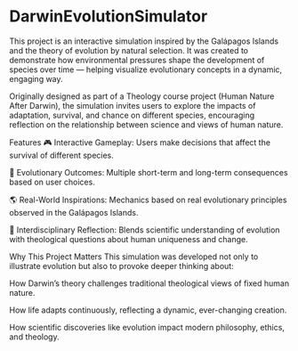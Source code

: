 # DarwinEvolutionSimulator

This project is an interactive simulation inspired by the Galápagos Islands and the theory of evolution by natural selection.
It was created to demonstrate how environmental pressures shape the development of species over time — helping visualize evolutionary concepts in a dynamic, engaging way.

Originally designed as part of a Theology course project (Human Nature After Darwin), the simulation invites users to explore the impacts of adaptation, survival, and chance on different species, encouraging reflection on the relationship between science and views of human nature.

Features
🎮 Interactive Gameplay: Users make decisions that affect the survival of different species.

🧬 Evolutionary Outcomes: Multiple short-term and long-term consequences based on user choices.

🌎 Real-World Inspirations: Mechanics based on real evolutionary principles observed in the Galápagos Islands.

📖 Interdisciplinary Reflection: Blends scientific understanding of evolution with theological questions about human uniqueness and change.

Why This Project Matters
This simulation was developed not only to illustrate evolution but also to provoke deeper thinking about:

How Darwin’s theory challenges traditional theological views of fixed human nature.

How life adapts continuously, reflecting a dynamic, ever-changing creation.

How scientific discoveries like evolution impact modern philosophy, ethics, and theology.

